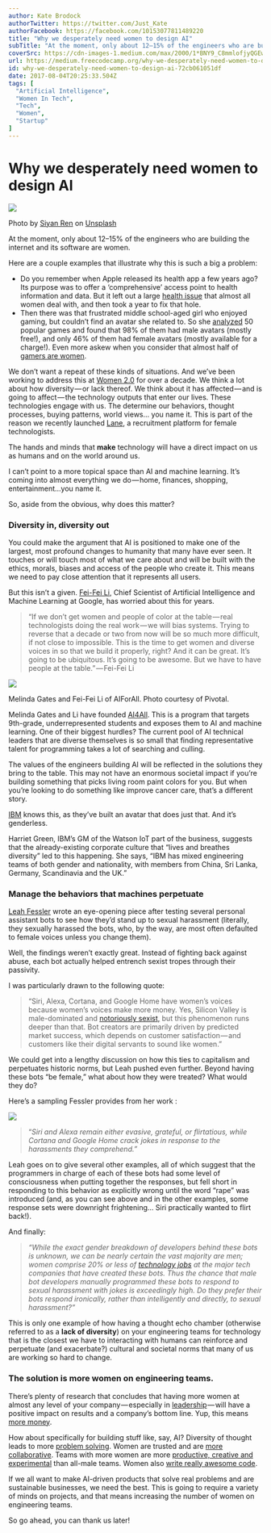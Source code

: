 ```yaml
---
author: Kate Brodock
authorTwitter: https://twitter.com/Just_Kate
authorFacebook: https://facebook.com/10153077811489220
title: "Why we desperately need women to design AI"
subTitle: "At the moment, only about 12–15% of the engineers who are building the internet and its software are women...."
coverSrc: https://cdn-images-1.medium.com/max/2000/1*BNY9_C8mmlofjyQGEwHD4w.jpeg
url: https://medium.freecodecamp.org/why-we-desperately-need-women-to-design-ai-72cb061051df
id: why-we-desperately-need-women-to-design-ai-72cb061051df
date: 2017-08-04T20:25:33.504Z
tags: [
  "Artificial Intelligence",
  "Women In Tech",
  "Tech",
  "Women",
  "Startup"
]
---
```

# Why we desperately need women to design AI







![](https://cdn-images-1.medium.com/max/2000/1*BNY9_C8mmlofjyQGEwHD4w.jpeg)

Photo by [Siyan Ren](http://unsplash.com/photos/qLiFcanSpuA?utm_source=unsplash&utm_medium=referral&utm_content=creditCopyText) on [Unsplash](https://unsplash.com/?utm_source=unsplash&utm_medium=referral&utm_content=creditCopyText)







At the moment, only about 12–15% of the engineers who are building the internet and its software are women.

Here are a couple examples that illustrate why this is such a big a problem:

*   Do you remember when Apple released its health app a few years ago? Its purpose was to offer a ‘comprehensive’ access point to health information and data. But it left out a large [health issue](https://www.theverge.com/2014/9/25/6844021/apple-promised-an-expansive-health-app-so-why-cant-i-track) that almost all women deal with, and then took a year to fix that hole.
*   Then there was that frustrated middle school-aged girl who enjoyed gaming, but couldn’t find an avatar she related to. So she [analyzed](https://www.washingtonpost.com/posteverything/wp/2015/03/04/im-a-12-year-old-girl-why-dont-the-characters-in-my-apps-look-like-me/) 50 popular games and found that 98% of them had male avatars (mostly free!), and only 46% of them had female avatars (mostly available for a charge!). Even more askew when you consider that almost half of [gamers are women](http://www.ecnmy.org/engage/45-percent-of-gamers-are-women-but-in-every-other-way-theyre-still-not-equal-to-men/).

We don’t want a repeat of these kinds of situations. And we’ve been working to address this at [Women 2.0](https://medium.com/u/594d2bf6a0ba) for over a decade. We think a lot about how diversity — or lack thereof. We think about it has affected — and is going to affect — the technology outputs that enter our lives. These technologies engage with us. The determine our behaviors, thought processes, buying patterns, world views… you name it. This is part of the reason we recently launched [Lane](https://lane.women2.com/), a recruitment platform for female technologists.

The hands and minds that **make** technology will have a direct impact on us as humans and on the world around us.

I can’t point to a more topical space than AI and machine learning. It’s coming into almost everything we do — home, finances, shopping, entertainment…you name it.

So, aside from the obvious, why does this matter?

### Diversity in, diversity out

You could make the argument that AI is positioned to make one of the largest, most profound changes to humanity that many have ever seen. It touches or will touch most of what we care about and will be built with the ethics, morals, biases and access of the people who create it. This means we need to pay close attention that it represents all users.

But this isn’t a given. [Fei-Fei Li](https://www.wired.com/2017/05/melinda-gates-and-fei-fei-li-want-to-liberate-ai-from-guys-with-hoodies/), Chief Scientist of Artificial Intelligence and Machine Learning at Google, has worried about this for years.

> “If we don’t get women and people of color at the table — real technologists doing the real work — we will bias systems. Trying to reverse that a decade or two from now will be so much more difficult, if not close to impossible. This is the time to get women and diverse voices in so that we build it properly, right? And it can be great. It’s going to be ubiquitous. It’s going to be awesome. But we have to have people at the table.” — Fei-Fei Li



![](https://cdn-images-1.medium.com/max/1600/1*HlvAvkUrrZHRVaqHfERc0g.png)

Melinda Gates and Fei-Fei Li of AIForAll. Photo courtesy of Pivotal.



Melinda Gates and Li have founded [AI4All](http://ai-4-all.org/). This is a program that targets 9th-grade, underrepresented students and exposes them to AI and machine learning. One of their biggest hurdles? The current pool of AI technical leaders that are diverse themselves is so small that finding representative talent for programming takes a lot of searching and culling.

The values of the engineers building AI will be reflected in the solutions they bring to the table. This may not have an enormous societal impact if you’re building something that picks living room paint colors for you. But when you’re looking to do something like improve cancer care, that’s a different story.

[IBM](https://www.ft.com/content/ca324dcc-dcb0-11e6-86ac-f253db7791c6) knows this, as they’ve built an avatar that does just that. And it’s genderless.

Harriet Green, IBM’s GM of the Watson IoT part of the business, suggests that the already-existing corporate culture that “lives and breathes diversity” led to this happening. She says, “IBM has mixed engineering teams of both gender and nationality, with members from China, Sri Lanka, Germany, Scandinavia and the UK.”

### Manage the behaviors that machines perpetuate

[Leah Fessler](https://qz.com/911681/we-tested-apples-siri-amazon-echos-alexa-microsofts-cortana-and-googles-google-home-to-see-which-personal-assistant-bots-stand-up-for-themselves-in-the-face-of-sexual-harassment/) wrote an eye-opening piece after testing several personal assistant bots to see how they’d stand up to sexual harassment (literally, they sexually harassed the bots, who, by the way, are most often defaulted to female voices unless you change them).

Well, the findings weren’t exactly great. Instead of fighting back against abuse, each bot actually helped entrench sexist tropes through their passivity.

I was particularly drawn to the following quote:

> “Siri, Alexa, Cortana, and Google Home have women’s voices because women’s voices make more money. Yes, Silicon Valley is male-dominated and [notoriously sexist,](https://qz.com/531257/inside-the-surprisingly-sexist-world-of-artificial-intelligence/) but this phenomenon runs deeper than that. Bot creators are primarily driven by predicted market success, which depends on customer satisfaction — and customers like their digital servants to sound like women.”

We could get into a lengthy discussion on how this ties to capitalism and perpetuates historic norms, but Leah pushed even further. Beyond having these bots “be female,” what about how they were treated? What would they do?

Here’s a sampling Fessler provides from her work :



![](https://cdn-images-1.medium.com/max/1600/1*Cv2NMnSbl1P8oqegGpcFoQ.png)



> “_Siri and Alexa remain either evasive, grateful, or flirtatious, while Cortana and Google Home crack jokes in response to the harassments they comprehend.”_

Leah goes on to give several other examples, all of which suggest that the programmers in charge of each of these bots had some level of consciousness when putting together the responses, but fell short in responding to this behavior as explicitly wrong until the word “rape” was introduced (and, as you can see above and in the other examples, some response sets were downright frightening… Siri practically wanted to flirt back!).

And finally:

> _“While the exact gender breakdown of developers behind these bots is unknown, we can be nearly certain the vast majority are men; women comprise 20% or less of_ [_technology jobs_](http://graphics.wsj.com/diversity-in-tech-companies/) _at the major tech companies that have created these bots. Thus the chance that male bot developers manually programmed these bots to respond to sexual harassment with jokes is exceedingly high. Do they prefer their bots respond ironically, rather than intelligently and directly, to sexual harassment?”_

This is only one example of how having a thought echo chamber (otherwise referred to as a **lack of diversity**) on your engineering teams for technology that is the closest we have to interacting with humans can reinforce and perpetuate (and exacerbate?) cultural and societal norms that many of us are working so hard to change.

### The solution is more women on engineering teams.

There’s plenty of research that concludes that having more women at almost any level of your company — especially in [leadership](https://www.fastcompany.com/3033950/why-the-most-successful-organizations-have-women-and-millennials-in-charg) — will have a positive impact on results and a company’s bottom line. Yup, this means [more money](https://www.inc.com/melanie-curtin/science-companies-with-women-in-top-management-are-significantly-more-profitable.html).

How about specifically for building stuff like, say, AI? Diversity of thought leads to more [problem solving](http://www.scientificamerican.com/article/how-diversity-makes-us-smarter/). Women are trusted and are [more collaborative](https://medium.com/@theBoardlist/5-reasons-why-having-women-in-leadership-benefits-your-entire-company-labor-day-2016-a3e46162a7a0). Teams with more women are more [productive, creative and experimental](http://www.popularmechanics.com/technology/a19908/secret-weapon-women-in-technology/) than all-male teams. Women also [write really awesome code](https://www.usnews.com/news/blogs/data-mine/2016/02/18/study-shows-women-are-better-coders-but-only-when-gender-is-hidden).

If we all want to make AI-driven products that solve real problems and are sustainable businesses, we need the best. This is going to require a variety of minds on projects, and that means increasing the number of women on engineering teams.

So go ahead, you can thank us later!








